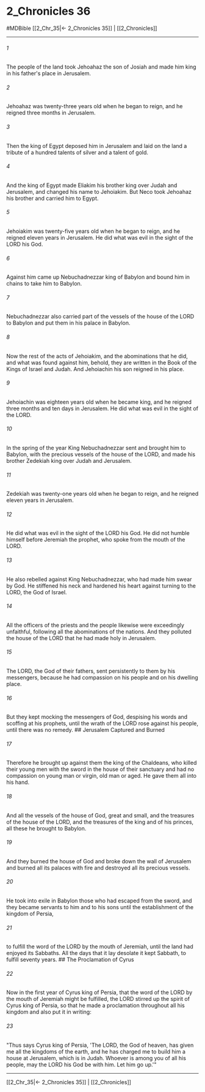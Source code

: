 # 2_Chronicles 36
#MDBible
[[2_Chr_35|← 2_Chronicles 35]] | [[2_Chronicles]]

***

###### 1 

The people of the land took Jehoahaz the son of Josiah and made him king in his father's place in Jerusalem. 

###### 2 

Jehoahaz was twenty-three years old when he began to reign, and he reigned three months in Jerusalem. 

###### 3 

Then the king of Egypt deposed him in Jerusalem and laid on the land a tribute of a hundred talents of silver and a talent of gold. 

###### 4 

And the king of Egypt made Eliakim his brother king over Judah and Jerusalem, and changed his name to Jehoiakim. But Neco took Jehoahaz his brother and carried him to Egypt. 

###### 5 

Jehoiakim was twenty-five years old when he began to reign, and he reigned eleven years in Jerusalem. He did what was evil in the sight of the LORD his God. 

###### 6 

Against him came up Nebuchadnezzar king of Babylon and bound him in chains to take him to Babylon. 

###### 7 

Nebuchadnezzar also carried part of the vessels of the house of the LORD to Babylon and put them in his palace in Babylon. 

###### 8 

Now the rest of the acts of Jehoiakim, and the abominations that he did, and what was found against him, behold, they are written in the Book of the Kings of Israel and Judah. And Jehoiachin his son reigned in his place. 

###### 9 

Jehoiachin was eighteen years old when he became king, and he reigned three months and ten days in Jerusalem. He did what was evil in the sight of the LORD. 

###### 10 

In the spring of the year King Nebuchadnezzar sent and brought him to Babylon, with the precious vessels of the house of the LORD, and made his brother Zedekiah king over Judah and Jerusalem. 

###### 11 

Zedekiah was twenty-one years old when he began to reign, and he reigned eleven years in Jerusalem. 

###### 12 

He did what was evil in the sight of the LORD his God. He did not humble himself before Jeremiah the prophet, who spoke from the mouth of the LORD. 

###### 13 

He also rebelled against King Nebuchadnezzar, who had made him swear by God. He stiffened his neck and hardened his heart against turning to the LORD, the God of Israel. 

###### 14 

All the officers of the priests and the people likewise were exceedingly unfaithful, following all the abominations of the nations. And they polluted the house of the LORD that he had made holy in Jerusalem. 

###### 15 

The LORD, the God of their fathers, sent persistently to them by his messengers, because he had compassion on his people and on his dwelling place. 

###### 16 

But they kept mocking the messengers of God, despising his words and scoffing at his prophets, until the wrath of the LORD rose against his people, until there was no remedy. ## Jerusalem Captured and Burned 

###### 17 

Therefore he brought up against them the king of the Chaldeans, who killed their young men with the sword in the house of their sanctuary and had no compassion on young man or virgin, old man or aged. He gave them all into his hand. 

###### 18 

And all the vessels of the house of God, great and small, and the treasures of the house of the LORD, and the treasures of the king and of his princes, all these he brought to Babylon. 

###### 19 

And they burned the house of God and broke down the wall of Jerusalem and burned all its palaces with fire and destroyed all its precious vessels. 

###### 20 

He took into exile in Babylon those who had escaped from the sword, and they became servants to him and to his sons until the establishment of the kingdom of Persia, 

###### 21 

to fulfill the word of the LORD by the mouth of Jeremiah, until the land had enjoyed its Sabbaths. All the days that it lay desolate it kept Sabbath, to fulfill seventy years. ## The Proclamation of Cyrus 

###### 22 

Now in the first year of Cyrus king of Persia, that the word of the LORD by the mouth of Jeremiah might be fulfilled, the LORD stirred up the spirit of Cyrus king of Persia, so that he made a proclamation throughout all his kingdom and also put it in writing: 

###### 23 

"Thus says Cyrus king of Persia, 'The LORD, the God of heaven, has given me all the kingdoms of the earth, and he has charged me to build him a house at Jerusalem, which is in Judah. Whoever is among you of all his people, may the LORD his God be with him. Let him go up.'" 

***

[[2_Chr_35|← 2_Chronicles 35]] | [[2_Chronicles]]
